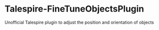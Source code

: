 # Talespire-FineTuneObjectsPlugin
Unofficial Talespire plugin to adjust the position and orientation of objects
